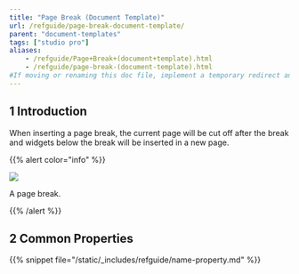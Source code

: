 ```yaml
---
title: "Page Break (Document Template)"
url: /refguide/page-break-document-template/
parent: "document-templates"
tags: ["studio pro"]
aliases:
    - /refguide/Page+Break+(document+template).html
    - /refguide/page-break-(document-template).html
#If moving or renaming this doc file, implement a temporary redirect and let the respective team know they should update the URL in the product. See Mapping to Products for more details.
---
```


## 1 Introduction

When inserting a page break, the current page will be cut off after the break and widgets below the break will be inserted in a new page.

{{% alert color="info" %}}

![](/attachments/refguide/modeling/resources/document-templates/918135.png)

A page break.

{{% /alert %}}

## 2 Common Properties

{{% snippet file="/static/_includes/refguide/name-property.md" %}}

